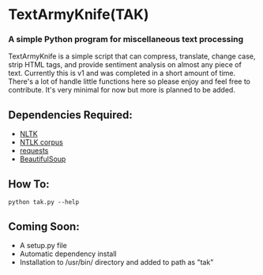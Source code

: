 <h1>TextArmyKnife(TAK)</h1>
<h3>A simple Python program for miscellaneous text processing</h3>
<p>TextArmyKnife is a simple script that can compress, translate, change case, strip HTML tags, and provide sentiment analysis
on almost any piece of text. Currently this is v1 and was completed in a short amount of time. There's a lot of
handle little functions here so please enjoy and feel free to contribute. It's very minimal for now but more is planned to be
added.</p>

<h2>Dependencies Required:</h2>
<ul>
	<li><a href = "https://github.com/nltk/nltk">NLTK</a></li>
	<li><a href = "http://nltk.org/api/nltk.corpus.html">NTLK corpus</a></li>
	<li><a href = "https://github.com/kennethreitz/requests">requests</a></li>
	<li><a href = "https://pypi.python.org/pypi/beautifulsoup4">BeautifulSoup</a></li>
</ul>

<h2>How To:</h2>
<code>python tak.py --help</code>

<h2>Coming Soon:</h2>
<ul>
	<li>A setup.py file</li>
	<li>Automatic dependency install</li>
	<li>Installation to /usr/bin/ directory and added to path as "tak"</li>
</ul>